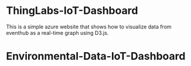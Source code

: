 # ThingLabs-IoT-Dashboard

This is a simple azure website that shows how to visualize data from eventhub as a real-time graph using D3.js.
# Environmental-Data-IoT-Dashboard

